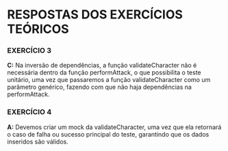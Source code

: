 # RESPOSTAS DOS EXERCÍCIOS TEÓRICOS

### EXERCÍCIO 3 
**C:** Na inversão de dependências, a função validateCharacter não é necessária dentro da função performAttack, o que possibilita o teste unitário, uma vez que passaremos a função validateCharacter como um parâmetro genérico, fazendo com que não haja dependências na performAttack.

### EXERCÍCIO 4
**A:** Devemos criar um mock da validateCharacter, uma vez que ela retornará o caso de falha ou sucesso principal do teste, garantindo que os dados inseridos são válidos.